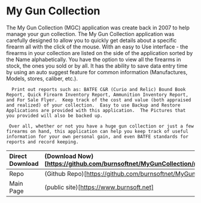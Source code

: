# My Gun Collection

The My Gun Collection (MGC) application was create back in 2007 to help manage your gun collection.  The My Gun Collection application was carefully designed to allow you to quickly get details about a specific firearm all with the click of the mouse.   With an easy to Use interface - the firearms in your collection are listed on the side of the application sorted by the Name alphabetically.  You have the option to view all the firearms in stock, the ones you sold or by all.  It has the ability to save data entry time by using an auto suggest feature for common information (Manufactures, Models, stores, caliber, etc.).

      Print out reports such as: BATFE C&R (Curio and Relic) Bound Book Report, Quick Firearm Inventory Report, Ammunition Inventory Report, and For Sale Flyer.  Keep track of the cost and value (both appraised and realized) of your collection.  Easy to use Backup and Restore Applications are provided with this application.  The Pictures that you provided will also be backed up.

     Over all, whether or not you have a huge gun collection or just a few firearms on hand, this application can help you keep track of useful information for your own personal gain, and even BATFE standards for reports and record keeping. 
     
| Direct Download | (Download Now)[https://github.com/burnsoftnet/MyGunCollection/releases/download/v6.5/BSMyGunCollection_Setup.msi] |
|:--|:--|
| Repo | (Github Repo)[https://github.com/burnsoftnet/MyGunCollection] |
| Main Page | (public site)[https://www.burnsoft.net]  |     